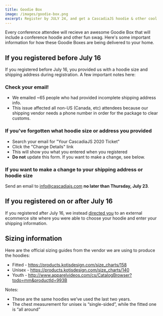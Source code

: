 ```yaml
---
title: Goodie Box
image: /images/goodie-box.png
excerpt: Register by JULY 24, and get a CascadiaJS hoodie & other cool swag delivered to your door in time for the conference!
---
```

Every conference attendee will recieve an awesome Goodie Box that will include a conference hoodie and other fun swag. Here's some important information for how these Goodie Boxes are being delivered to your home.

## If you registered before July 16

If you registered before July 16, you provided us with a hoodie size and shipping address during registration. A few important notes here:

### Check your email!

- We emailed ~65 people who had provided incomplete shipping address info.
- This issue affected all non-US (Canada, etc) attendees because our shipping vendor needs a phone number in order for the package to clear customs.

### If you've forgotten what hoodie size or address you provided

- Search your email for "Your CascadiaJS 2020 Ticket"
- Click the "Change Details" link
- This will show you what you entered when you registered
- **Do not** update this form. If you want to make a change, see below.

### If you want to make a change to your shipping address or hoodie size

Send an email to info@cascadiajs.com **no later than Thursday, July 23**.

## If you registered on or after July 16

If you registered after July 16, we instead [directed you](/next-steps) to an external ecommerce site where you were able to choose your hoodie and enter your shipping information. 

## Sizing information

Here are the official sizing guides from the vendor we are using to produce the hoodies:

- Fitted - https://products.kotisdesign.com/size_charts/158
- Unisex - https://products.kotisdesign.com/size_charts/140
- Youth - http://www.apparelvideos.com/cs/CatalogBrowser?todo=mm&productId=993B

Notes: 

- These are the same hoodies we’ve used the last two years.
- The chest measurement for unisex is “single-sided”, while the fitted one is “all around”
